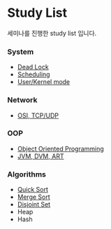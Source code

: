 # Study List

세미나를 진행한 study list 입니다.

### System
* [Dead Lock](./Deadlock/README.md)
* [Scheduling](./scheduling/README.md)
* [User/Kernel mode](./User_Kernel_mode/README.md)

### Network
* [OSI, TCP/UDP](./OSI+TCP+UDP/README.md)

### OOP
* [Object Oriented Programming](./oop/README.md)
* [JVM, DVM, ART](./JVM,DVM,ART/README.md)

### Algorithms
* [Quick Sort](./Algorithm/Sorts/QuickSort.md)
* [Merge Sort](./Algorithm/Sorts/MergeSort.md)
* [Disjoint Set](./Algorithm/DisjointSet/DisjointSet.md)
* Heap
* Hash
